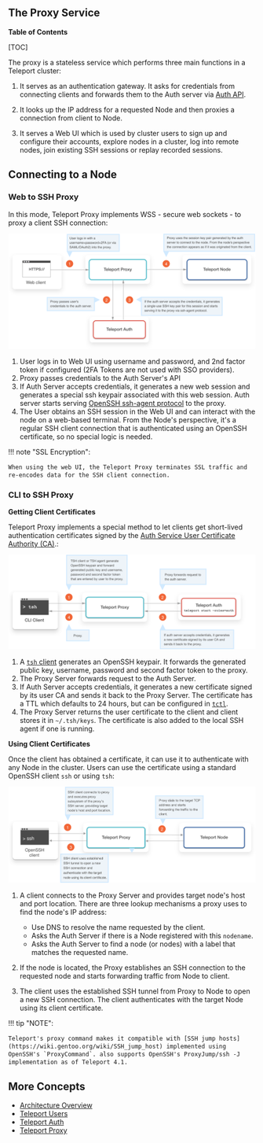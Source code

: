 ## The Proxy Service

**Table of Contents**

[TOC]

The proxy is a stateless service which performs three main functions in a
Teleport cluster:

1. It serves as an authentication gateway. It asks for credentials from
   connecting clients and forwards them to the Auth server via [Auth
   API](teleport_auth.md#auth-api).

2. It looks up the IP address for a requested Node and then proxies a connection
   from client to Node.

3. It serves a Web UI which is used by cluster users to sign up and configure
   their accounts, explore nodes in a cluster, log into remote nodes, join
   existing SSH sessions or replay recorded sessions.

## Connecting to a Node

### Web to SSH Proxy

In this mode, Teleport Proxy implements WSS - secure web sockets - to proxy a
client SSH connection:

![Teleport Proxy Web](../img/proxy-web.svg)

1. User logs in to Web UI using username and password, and 2nd factor token if
   configured (2FA Tokens are not used with SSO providers).
2. Proxy passes credentials to the Auth Server's API
3. If Auth Server accepts credentials, it generates a new web session and
   generates a special ssh keypair associated with this web session. Auth server
   starts serving [OpenSSH ssh-agent
   protocol](https://github.com/openssh/openssh-portable/blob/master/PROTOCOL.agent)
   to the proxy.
4. The User obtains an SSH session in the Web UI and can interact with the node
   on a web-based terminal. From the Node's perspective, it's a regular SSH
   client connection that is authenticated using an OpenSSH certificate, so no
   special logic is needed.

!!! note "SSL Encryption":

    When using the web UI, the Teleport Proxy terminates SSL traffic and re-encodes data for the SSH client connection.

### CLI to SSH Proxy

**Getting Client Certificates**

Teleport Proxy implements a special method to let clients get short-lived
authentication certificates signed by the [Auth Service User Certificate
Authority (CA)](./auth/#authentication-in-teleport).:

![Teleport Proxy SSH](../img/proxy-ssh-1.svg)

1. A [`tsh` client](../cli-docs.md#tsh) generates an OpenSSH keypair. It forwards
   the generated public key, username, password and second factor token to the
   proxy.
2. The Proxy Server forwards request to the Auth Server.
3. If Auth Server accepts credentials, it generates a new certificate signed by
   its user CA and sends it back to the Proxy Server. The certificate has a TTL
   which defaults to 24 hours, but can be configured in
   [`tctl`](../cli-docs.md#tctl).
4. The Proxy Server returns the user certificate to the client and client stores
   it in `~/.tsh/keys`. The certificate is also added to the local SSH agent if
   one is running.

**Using Client Certificates**

Once the client has obtained a certificate, it can use it to authenticate with
any Node in the cluster. Users can use the certificate using a standard OpenSSH
client `ssh` or using `tsh`:

![Teleport Proxy Web](../img/proxy-ssh-2.svg)

1. A client connects to the Proxy Server and provides target node's host and
   port location. There are three lookup mechanisms a proxy uses to find the
   node's IP address:

    * Use DNS to resolve the name requested by the client.
    * Asks the Auth Server if there is a Node registered with this `nodename`.
    * Asks the Auth Server to find a node (or nodes) with a label that matches
      the requested name.

2. If the node is located, the Proxy establishes an SSH connection to the
   requested node and starts forwarding traffic from Node to client.
3. The client uses the established SSH tunnel from Proxy to Node to open a new
   SSH connection. The client authenticates with the target Node using its
   client certificate.

!!! tip "NOTE": 
    
    Teleport's proxy command makes it compatible with [SSH jump hosts](https://wiki.gentoo.org/wiki/SSH_jump_host) implemented using OpenSSH's `ProxyCommand`. also supports OpenSSH's ProxyJump/ssh -J implementation as of Teleport 4.1.

## More Concepts

* [Architecture Overview](teleport_architecture_overview.md)
* [Teleport Users](teleport_users.md)
* [Teleport Auth](teleport_auth.md)
* [Teleport Proxy](teleport_proxy.md)
